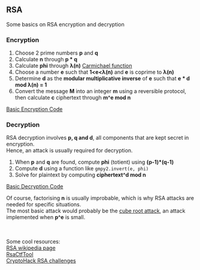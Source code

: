 RSA
-
Some basics on RSA encryption and decryption
### Encryption
1. Choose 2 prime numbers **p** and **q**
2. Calculate **n** through **p * q**
3. Calculate **phi** through **λ(n)** [Carmichael function](https://en.wikipedia.org/wiki/Carmichael%27s_totient_function)
4. Choose a number **e** such that **1<e<λ(n)** and **e** is coprime to **λ(n)**
5. Determine **d** as the **modular multiplicative inverse** of **e** such that **e * d mod λ(n) = 1**
6. Convert the message **M** into an integer **m** using a reversible protocol, then calculate **c** ciphertext through **m^e mod n**  

[Basic Encryption Code](Basic%20RSA%20Encryption.py)

### Decryption
RSA decryption involves **p, q and d**, all components that are kept secret in encryption.  
Hence, an attack is usually required for decryption.  
1. When **p** and **q** are found, compute **phi** (totient) using **(p-1)*(q-1)**
2. Compute **d** using a function like `gmpy2.invert(e, phi)`
3. Solve for plaintext by computing **ciphertext^d mod n**  

[Basic Decryption Code](Basic%20RSA&20Decryption.py)

Of course, factorising **n** is usually improbable, which is why RSA attacks are needed for specific situations.  
The most basic attack would probably be the [cube root attack](https://crypto.stackexchange.com/questions/33561/cube-root-attack-rsa-with-low-exponent), an attack implemented when **p^e** is small.  
<br></br>
  
Some cool resources:  
[RSA wikipedia page](https://en.wikipedia.org/wiki/RSA_(cryptosystem))  
[RsaCtfTool](https://github.com/Ganapati/RsaCtfTool)  
[CryptoHack RSA challenges](https://cryptohack.org/challenges/rsa/)
